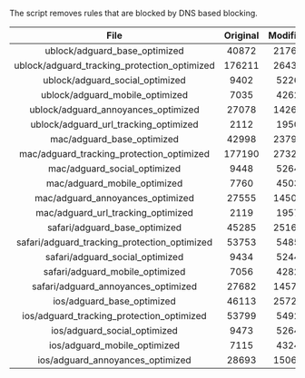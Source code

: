 The script removes rules that are blocked by DNS based blocking.


| File | Original | Modified |
|:----:|:-----:|:-----:|
| ublock/adguard_base_optimized | 40872 | 21769 |
| ublock/adguard_tracking_protection_optimized | 176211 | 26432 |
| ublock/adguard_social_optimized | 9402 | 5226 |
| ublock/adguard_mobile_optimized | 7035 | 4262 |
| ublock/adguard_annoyances_optimized | 27078 | 14269 |
| ublock/adguard_url_tracking_optimized | 2112 | 1950 |
| mac/adguard_base_optimized | 42998 | 23792 |
| mac/adguard_tracking_protection_optimized | 177190 | 27324 |
| mac/adguard_social_optimized | 9448 | 5264 |
| mac/adguard_mobile_optimized | 7760 | 4503 |
| mac/adguard_annoyances_optimized | 27555 | 14502 |
| mac/adguard_url_tracking_optimized | 2119 | 1957 |
| safari/adguard_base_optimized | 45285 | 25169 |
| safari/adguard_tracking_protection_optimized | 53753 | 5485 |
| safari/adguard_social_optimized | 9434 | 5244 |
| safari/adguard_mobile_optimized | 7056 | 4282 |
| safari/adguard_annoyances_optimized | 27682 | 14575 |
| ios/adguard_base_optimized | 46113 | 25723 |
| ios/adguard_tracking_protection_optimized | 53799 | 5492 |
| ios/adguard_social_optimized | 9473 | 5264 |
| ios/adguard_mobile_optimized | 7115 | 4324 |
| ios/adguard_annoyances_optimized | 28693 | 15062 |